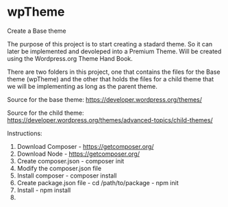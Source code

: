 # wpTheme
Create a Base theme


The purpose of this project is to start creating a stadard theme. So it can later be implemented and devoleped into a Premium Theme. Will be created using the Wordpress.org Theme Hand Book.

There are two folders in this project, one that contains the files for the Base theme (wpTheme) and the other that holds the files for a  child theme that we will be implementing as long as the parent theme.

Source for the base theme:
https://developer.wordpress.org/themes/

Source for the child theme:
https://developer.wordpress.org/themes/advanced-topics/child-themes/

Instructions:
1. Download Composer - https://getcomposer.org/
2. Download Node - https://getcomposer.org/
3. Create composer.json - composer init
4. Modify the composer.json file
5. Install composer - composer install		
6. Create package.json file - cd /path/to/package - npm init
7. Install - npm install
8.
